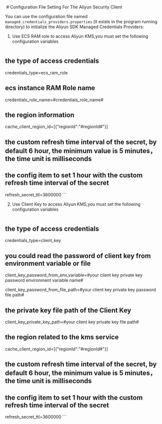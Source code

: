  # Configuration File Setting For The Aliyun Security Client 

You can use the configuration file named `managed_credentials_providers.properties` (it exists in the program running directory) to initialize the Aliyun SDK Managed Credentials Providers:

1. Use ECS RAM role to access Aliyun KMS,you must set the following configuration variables

    ```
## the type of access credentials
credentials_type=ecs_ram_role
## ecs instance RAM Role name
credentials_role_name=#credentials_role_name#
## the region information
cache_client_region_id=[{"regionId":"#regionId#"}]
## the custom refresh time interval of the secret, by default 6 hour, the minimum value is 5 minutes，the time unit is milliseconds
## the config item to set 1 hour with the custom refresh time interval of the secret 
refresh_secret_ttl=3600000
    ```

2. Use Client Key to access Aliyun KMS,you must set the following configuration variables

    ``` 
## the type of access credentials
credentials_type=client_key

## you could read the password of client key from environment variable or file
client_key_password_from_env_variable=#your client key private key password environment variable name#


client_key_password_from_file_path=#your client key private key password file path#
## the private key file path of the Client Key
client_key_private_key_path=#your client key private key file path#

## the region related to the kms service
cache_client_region_id=[{"regionId":"#regionId#"}]

## the custom refresh time interval of the secret, by default 6 hour, the minimum value is 5 minutes，the time unit is milliseconds
## the config item to set 1 hour with the custom refresh time interval of the secret 
refresh_secret_ttl=3600000
    ```
